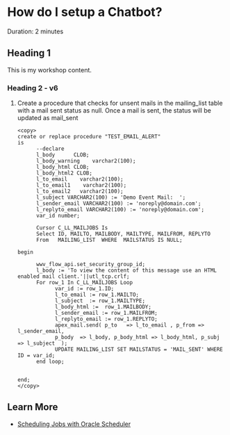 # How do I setup a Chatbot?
Duration: 2 minutes

##  Heading 1

This is my workshop content.

### Heading 2 - v6

1. Create a procedure that checks for unsent mails in the mailing\_list table with a mail sent status as null. Once a mail is sent, the status will be updated as mail\_sent

      ```
      <copy> 
      create or replace procedure "TEST_EMAIL_ALERT"
      is
            --declare
            l_body      CLOB;
            l_body_warning    varchar2(100);
            l_body_html CLOB;
            l_body_html2 CLOB;
            l_to_email    varchar2(100);
            l_to_email1    varchar2(100);
            l_to_email2   varchar2(100);
            l_subject VARCHAR2(100) := 'Demo Event Mail:  ';
            l_sender_email VARCHAR2(100) := 'noreply@domain.com';
            l_replyto_email VARCHAR2(100) := 'noreply@domain.com';
            var_id number;

            Cursor C_LL_MAILJOBS Is
            Select ID, MAILTO, MAILBODY, MAILTYPE, MAILFROM, REPLYTO
            From   MAILING_LIST  WHERE  MAILSTATUS IS NULL;

      begin

            wwv_flow_api.set_security_group_id;
            l_body := 'To view the content of this message use an HTML enabled mail client.'||utl_tcp.crlf;
            For row_1 In C_LL_MAILJOBS Loop
                  var_id := row_1.ID;
                  l_to_email := row_1.MAILTO;
                  l_subject  := row_1.MAILTYPE;
                  l_body_html :=  row_1.MAILBODY;
                  l_sender_email := row_1.MAILFROM;
                  l_replyto_email := row_1.REPLYTO;
                  apex_mail.send( p_to   => l_to_email , p_from => l_sender_email, 
                  p_body  => l_body, p_body_html => l_body_html, p_subj => l_subject  );
                  UPDATE MAILING_LIST SET MAILSTATUS = 'MAIL_SENT' WHERE ID = var_id;
            end loop;


      end;   
      </copy>
      ``` 

## Learn More

* [Scheduling Jobs with Oracle Scheduler](https://docs.oracle.com/cd/E11882_01/server.112/e25494/scheduse.htm)
